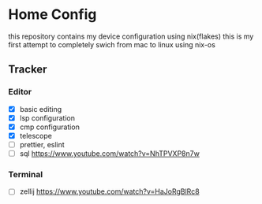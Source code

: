 # Home Config
this repository contains my device configuration using nix(flakes)
this is my first attempt to completely swich from mac to linux using nix-os

## Tracker

### Editor
- [x] basic editing
- [x] lsp configuration
- [x] cmp configuration
- [x] telescope
- [ ] prettier, eslint
- [ ] sql https://www.youtube.com/watch?v=NhTPVXP8n7w

### Terminal
- [ ] zellij https://www.youtube.com/watch?v=HaJoRgBlRc8
